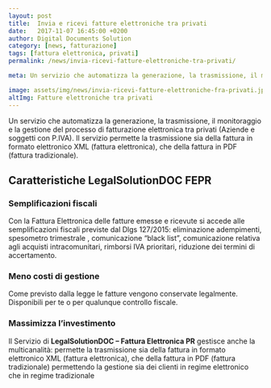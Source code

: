 ```yaml
---
layout: post
title:  Invia e ricevi fatture elettroniche tra privati
date:   2017-11-07 16:45:00 +0200
author: Digital Documents Solution
category: [news, fatturazione]
tags: [fattura elettronica, privati]
permalink: /news/invia-ricevi-fatture-elettroniche-tra-privati/

meta: Un servizio che automatizza la generazione, la trasmissione, il monitoraggio e la gestione del processo di fatturazione elettronica tra privati (Aziende e soggetti con P.IVA).

image: assets/img/news/invia-ricevi-fatture-elettroniche-fra-privati.jpg
altImg: Fatture elettroniche tra privati
---
```


Un servizio che automatizza la generazione, la trasmissione, il monitoraggio e la gestione del processo di fatturazione elettronica tra privati (Aziende e soggetti con P.IVA).
Il servizio permette la trasmissione sia della fattura in formato elettronico XML (fattura elettronica), che della fattura in PDF (fattura tradizionale).

## Caratteristiche LegalSolutionDOC FEPR

### Semplificazioni fiscali
Con la Fattura Elettronica delle fatture emesse e ricevute si accede alle semplificazioni fiscali previste dal Dlgs 127/2015: eliminazione adempimenti, spesometro trimestrale , comunicazione “black list”, comunicazione relativa agli acquisti intracomunitari, rimborsi IVA prioritari, riduzione dei termini di accertamento.

### Meno costi di gestione
Come previsto dalla legge le fatture vengono conservate legalmente. Disponibili per te o per qualunque controllo fiscale.

### Massimizza l’investimento
Il Servizio di **LegalSolutionDOC – Fattura Elettronica PR** gestisce anche la multicanalità: permette la trasmissione sia della fattura in formato elettronico XML (fattura elettronica), che della fattura in PDF (fattura tradizionale) permettendo la gestione sia dei clienti in regime elettronico che in regime tradizionale
